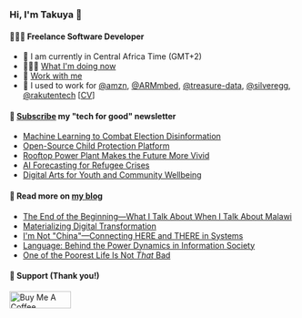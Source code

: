 ### Hi, I'm Takuya 👋

#### 👨🏻‍💻 Freelance Software Developer

- 📍 I am currently in Central Africa Time (GMT+2)
- 🏃🏻‍♂️ [What I'm doing now](https://takuti.me/now/)
- 🤝 [Work with me](https://takuti.me/services/)
- 🎯 I used to work for [@amzn](https://github.com/amzn), [@ARMmbed](https://github.com/ARMmbed), [@treasure-data](https://github.com/treasure-data), [@silveregg](https://github.com/silveregg), [@rakutentech](https://github.com/rakutentech) [[CV](https://takuti.me/cv)]

#### 💖 [Subscribe](https://ab.takuti.me/subscribe) my "tech for good" newsletter


- [Machine Learning to Combat Election Disinformation](https://ab.takuti.me/p/machine-learning-to-combat-election-disinformation)
- [Open-Source Child Protection Platform](https://ab.takuti.me/p/open-source-child-protection-platform)
- [Rooftop Power Plant Makes the Future More Vivid](https://ab.takuti.me/p/rooftop-power-plant-makes-the-future-more-vivid)
- [AI Forecasting for Refugee Crises](https://ab.takuti.me/p/ai-forecasting-for-refugee-crises)
- [Digital Arts for Youth and Community Wellbeing](https://ab.takuti.me/p/digital-arts-for-youth-and-community-wellbeing)

#### 📝 Read more on [my blog](https://takuti.me/note/)


- [The End of the Beginning—What I Talk About When I Talk About Malawi](https://takuti.me/note/one-year-in-malawi/)
- [Materializing Digital Transformation](https://takuti.me/note/materializing-dx/)
- [I&#39;m Not &#34;China&#34;—Connecting HERE and THERE in Systems](https://takuti.me/note/my-identity-in-malawi/)
- [Language: Behind the Power Dynamics in Information Society](https://takuti.me/note/power-of-language/)
- [One of the Poorest Life Is Not *That* Bad](https://takuti.me/note/malawian-personal-finance/)

#### 🤝 Support (Thank you!)

<a href="https://www.buymeacoffee.com/takuti" target="_blank"><img src="https://cdn.buymeacoffee.com/buttons/v2/default-yellow.png" alt="Buy Me A Coffee" style="height: 30px !important;width: 108px !important;" ></a>
